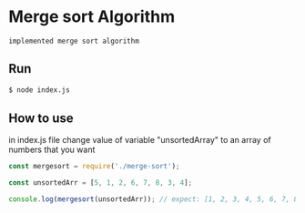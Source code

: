 # Merge sort Algorithm 
    implemented merge sort algorithm

## Run

```bash
$ node index.js
```
## How to use
in index.js file change value of variable "unsortedArray" to an array of numbers that you want

```javascript
const mergesort = require('./merge-sort');

const unsortedArr = [5, 1, 2, 6, 7, 8, 3, 4];

console.log(mergesort(unsortedArr)); // expect: [1, 2, 3, 4, 5, 6, 7, 8]
```
